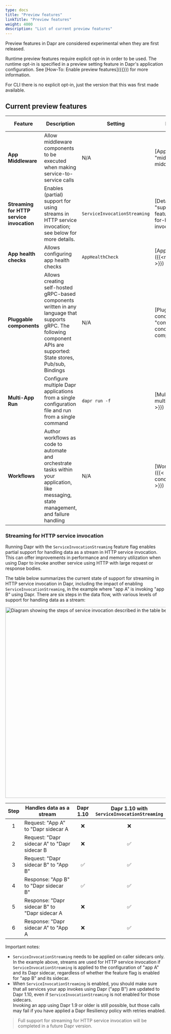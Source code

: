```yaml
---
type: docs
title: "Preview features"
linkTitle: "Preview features"
weight: 4000
description: "List of current preview features"
---
```

Preview features in Dapr are considered experimental when they are first released.

Runtime preview features require explicit opt-in in order to be used. The runtime opt-in is specified in a preview setting feature in Dapr's application configuration. See [How-To: Enable preview features]({{<ref preview-features>}}) for more information.

For CLI there is no explicit opt-in, just the version that this was first made available.

## Current preview features

| Feature | Description | Setting | Documentation | Version introduced |
| --- | --- | --- | --- | --- |
| **App Middleware** | Allow middleware components to be executed when making service-to-service calls | N/A | [App Middleware]({{<ref "middleware.md#app-middleware" >}}) | v1.9 |
| **Streaming for HTTP service invocation** | Enables (partial) support for using streams in HTTP service invocation; see below for more details. | `ServiceInvocationStreaming` | [Details]({{< ref "support-preview-features.md#streaming-for-http-service-invocation" >}}) | v1.10 |
| **App health checks** | Allows configuring app health checks | `AppHealthCheck` | [App health checks]({{<ref "app-health.md" >}}) | v1.9 |
| **Pluggable components** | Allows creating self-hosted gRPC-based components written in any language that supports gRPC. The following component APIs are supported: State stores, Pub/sub, Bindings | N/A | [Pluggable components concept]({{<ref "components-concept#pluggable-components" >}})| v1.9  |
| **Multi-App Run** | Configure multiple Dapr applications from a single configuration file and run from a single command | `dapr run -f` | [Multi-App Run]({{< ref multi-app-dapr-run.md >}}) | v1.10 |
| **Workflows** | Author workflows as code to automate and orchestrate tasks within your application, like messaging, state management, and failure handling | N/A | [Workflows concept]({{< ref "components-concept#workflows" >}})| v1.10  |

### Streaming for HTTP service invocation

Running Dapr with the `ServiceInvocationStreaming` feature flag enables partial support for handling data as a stream in HTTP service invocation. This can offer improvements in performance and memory utilization when using Dapr to invoke another service using HTTP with large request or response bodies.

The table below summarizes the current state of support for streaming in HTTP service invocation in Dapr, including the impact of enabling `ServiceInvocationStreaming`, in the example where "app A" is invoking "app B" using Dapr. There are six steps in the data flow, with various levels of support for handling data as a stream:

<img src="/images/service-invocation-simple.webp" width=600 alt="Diagram showing the steps of service invocation described in the table below" />

| Step | Handles data as a stream | Dapr 1.10 | Dapr 1.10 with<br/>`ServiceInvocationStreaming` |
|:---:|---|:---:|:---:|
| 1 |  Request: "App A" to "Dapr sidecar A | <span role="img" aria-label="No">❌</span> | <span role="img" aria-label="No">❌</span> |
| 2 |  Request: "Dapr sidecar A" to "Dapr sidecar B | <span role="img" aria-label="No">❌</span> | <span role="img" aria-label="Yes">✅</span> |
| 3 |  Request: "Dapr sidecar B" to "App B" | <span role="img" aria-label="Yes">✅</span> | <span role="img" aria-label="Yes">✅</span> |
| 4 |  Response: "App B" to "Dapr sidecar B" | <span role="img" aria-label="Yes">✅</span> | <span role="img" aria-label="Yes">✅</span> |
| 5 |  Response: "Dapr sidecar B" to "Dapr sidecar A | <span role="img" aria-label="No">❌</span> | <span role="img" aria-label="Yes">✅</span> |
| 6 |  Response: "Dapr sidecar A" to "App A | <span role="img" aria-label="No">❌</span> | <span role="img" aria-label="Yes">✅</span> |

Important notes:

- `ServiceInvocationStreaming` needs to be applied on caller sidecars only.  
  In the example above, streams are used for HTTP service invocation if `ServiceInvocationStreaming` is applied to the configuration of "app A" and its Dapr sidecar, regardless of whether the feature flag is enabled for "app B" and its sidecar.
- When `ServiceInvocationStreaming` is enabled, you should make sure that all services your app invokes using Dapr ("app B") are updated to Dapr 1.10, even if `ServiceInvocationStreaming` is not enabled for those sidecars.  
  Invoking an app using Dapr 1.9 or older is still possible, but those calls may fail if you have applied a Dapr Resiliency policy with retries enabled.

> Full support for streaming for HTTP service invocation will be completed in a future Dapr version.
